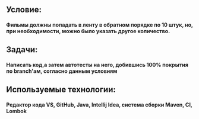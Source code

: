 ## Условие: 
#### Фильмы должны попадать в ленту в обратном порядке по 10 штук, но, при необходимости, можно было указать другое количество.   
## Задачи: 
 #### Написать код,а затем автотесты на него, добившись 100% покрытия по branch'ам, согласно данным условиям  
## Используемые технологии:
#### Редактор кода VS, GitHub, Java, Intellij Idea, система сборки Maven, CI, Lombok
